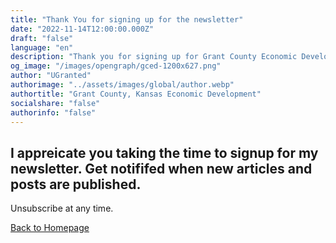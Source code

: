 ```yaml
---
title: "Thank You for signing up for the newsletter"
date: "2022-11-14T12:00:00.000Z"
draft: "false"
language: "en"
description: "Thank you for signing up for Grant County Economic Development Newsletter"
og_image: "/images/opengraph/gced-1200x627.png"
author: "UGranted"
authorimage: "../assets/images/global/author.webp"
authortitle: "Grant County, Kansas Economic Development"
socialshare: "false"
authorinfo: "false"
---
```


<section>
    <div class="max-w-screen-xl px-4 py-2 mx-auto mb-12 not-prose">
        <div class="max-w-screen-lg mx-auto text-center">
            <h1 class="text-xl font-normal tracking-normal text-gray-600 mb-9 lg:text-4xl dark:text-gray-100">I appreicate you taking the time to signup for my newsletter. Get notififed when new articles and posts are published.</h1>
            <p class="mb-4 text-3xl font-black tracking-tight text-gray-900 md:text-4xl dark:text-white">Unsubscribe at any time.</p>
            <a href="/" class="inline-flex text-white bg-primary-600 hover:bg-primary-800 focus:ring-4 focus:outline-none focus:ring-primary-300 font-medium rounded-lg text-md; px-5 py-2.5 text-center dark:focus:ring-primary-900 my-4 font-light">Back to Homepage</a>
        </div>   
    </div>
</section>